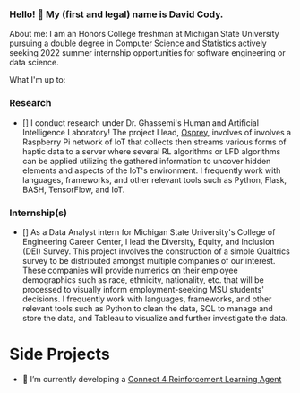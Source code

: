 ### Hello! 👋 My (first and legal) name is David Cody. 


About me: I am an Honors College freshman at Michigan State University pursuing a double degree in Computer Science and Statistics actively seeking 2022 summer internship opportunities for software engineering or data science.

What I'm up to:

### Research
- [] I conduct research under Dr. Ghassemi's Human and Artificial Intelligence Laboratory! The project I lead, [Osprey](https://github.com/BumbleIV/osprey), involves of involves a Raspberry Pi network of IoT that collects then streams various forms of haptic data to a server where several RL algorithms or LFD algorithms can be applied utilizing the gathered information to uncover hidden elements and aspects of the IoT's environment. I frequently work with languages, frameworks, and other relevant tools such as Python, Flask, BASH, TensorFlow, and IoT.

### Internship(s)
- [] As a Data Analyst intern for Michigan State University's College of Engineering Career Center, I lead the Diversity, Equity, and Inclusion (DEI) Survey. This project involves the construction of a simple Qualtrics survey to be distributed amongst multiple companies of our interest. These companies will provide numerics on their employee demographics such as race, ethnicity, nationality, etc. that will be processed to visually inform employment-seeking MSU students' decisions. I frequently work with languages, frameworks, and other relevant tools such as Python to clean the data, SQL to manage and store the data, and Tableau to visualize and further investigate the data.

# Side Projects
- 🔭 I’m currently developing a [Connect 4 Reinforcement Learning Agent](https://www.linkedin.com/in/davidcodylingan)

